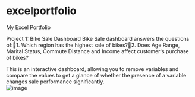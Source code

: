 # excelportfolio
My Excel Portfolio 

Project 1: Bike Sale Dashboard 
Bike Sale dashboard answers the questions of:1. Which region has the highest sale of bikes?2. Does Age Range, Marital Status, Commute Distance and Income affect customer's purchase of bikes?

This is an interactive dashboard, allowing you to remove variables and compare the values to get a glance of whether the presence of a variable changes sale performance significantly.  
![image](https://github.com/gracet33/excelportfolio/assets/87431346/04c04b10-b843-4009-9268-8761b16efe9a)
